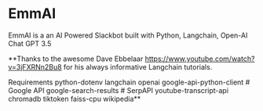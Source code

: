 # EmmAI
EmmAI is a an AI Powered Slackbot built with Python, Langchain, Open-AI Chat GPT 3.5

**Thanks to the awesome Dave Ebbelaar https://www.youtube.com/watch?v=3jFXRNn2Bu8 for his always informative Langchain tutorials.

Requirements 
python-dotenv
langchain
openai
google-api-python-client # Google API
google-search-results # SerpAPI
youtube-transcript-api
chromadb
tiktoken
faiss-cpu
wikipedia**
